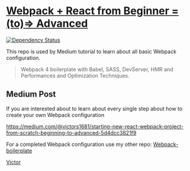 # [Webpack + React from Beginner =(to)=> Advanced](https://medium.com/@victors1681/starting-new-react-webpack-project-from-scratch-beginning-to-advanced-5d4dcc3821f9)

[![Dependency Status](https://david-dm.org/victors1681/webpack-demo.svg)](https://david-dm.org/victors1681/webpack-demo) 

This repo is used by Medium tutorial to learn about all basic Webpack configuration.

> Webpack 4 boilerplate with Babel, SASS, DevServer, HMR and Performances and Optimization Techniques.

## Medium Post

If you are interested about to learn about every single step about how to create your own Webpack configuration

https://medium.com/@victors1681/starting-new-react-webpack-project-from-scratch-beginning-to-advanced-5d4dcc3821f9


For a completed Webpack configuration use my other repo: [Webpack-boilerplate](https://github.com/victors1681/webpack-boilerplate)

[Victor](http://vsantos.info)
